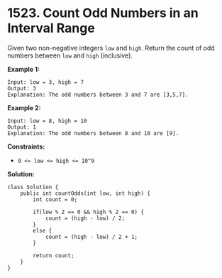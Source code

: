 # 1523. Count Odd Numbers in an Interval Range

Given two non-negative integers `low` and `high`. Return the count of odd numbers between `low` and `high` (inclusive).

**Example 1:**
```
Input: low = 3, high = 7
Output: 3
Explanation: The odd numbers between 3 and 7 are [3,5,7].
```
**Example 2:**
```
Input: low = 8, high = 10
Output: 1
Explanation: The odd numbers between 8 and 10 are [9].
``` 

**Constraints:**

* `0 <= low <= high <= 10^9`

**Solution:**
```
class Solution {
    public int countOdds(int low, int high) {
        int count = 0;

        if(low % 2 == 0 && high % 2 == 0) {
            count = (high - low) / 2;
        }
        else {
            count = (high - low) / 2 + 1;
        }

        return count;
    }
}
```

